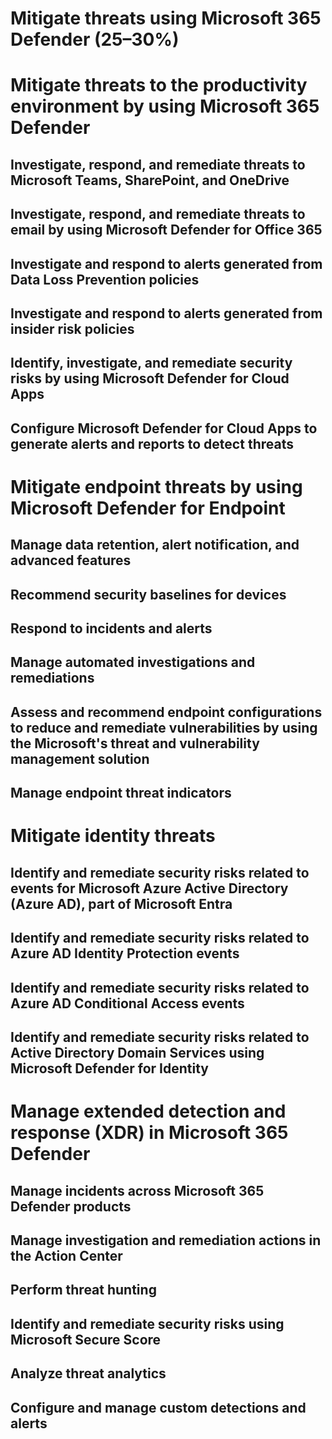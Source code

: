 # Mitigate threats using Microsoft 365 Defender (25–30%)

# Mitigate threats to the productivity environment by using Microsoft 365 Defender

## Investigate, respond, and remediate threats to Microsoft Teams, SharePoint, and OneDrive


## Investigate, respond, and remediate threats to email by using Microsoft Defender for Office 365


## Investigate and respond to alerts generated from Data Loss Prevention policies


## Investigate and respond to alerts generated from insider risk policies


## Identify, investigate, and remediate security risks by using Microsoft Defender for Cloud Apps


## Configure Microsoft Defender for Cloud Apps to generate alerts and reports to detect threats

# Mitigate endpoint threats by using Microsoft Defender for Endpoint

## Manage data retention, alert notification, and advanced features


## Recommend security baselines for devices


## Respond to incidents and alerts


## Manage automated investigations and remediations


## Assess and recommend endpoint configurations to reduce and remediate vulnerabilities by using the Microsoft's threat and vulnerability management solution


## Manage endpoint threat indicators

# Mitigate identity threats

## Identify and remediate security risks related to events for Microsoft Azure Active Directory (Azure AD), part of Microsoft Entra


## Identify and remediate security risks related to Azure AD Identity Protection events


## Identify and remediate security risks related to Azure AD Conditional Access events


## Identify and remediate security risks related to Active Directory Domain Services using Microsoft Defender for Identity



# Manage extended detection and response (XDR) in Microsoft 365 Defender

## Manage incidents across Microsoft 365 Defender products


## Manage investigation and remediation actions in the Action Center


## Perform threat hunting


## Identify and remediate security risks using Microsoft Secure Score


## Analyze threat analytics


## Configure and manage custom detections and alerts

